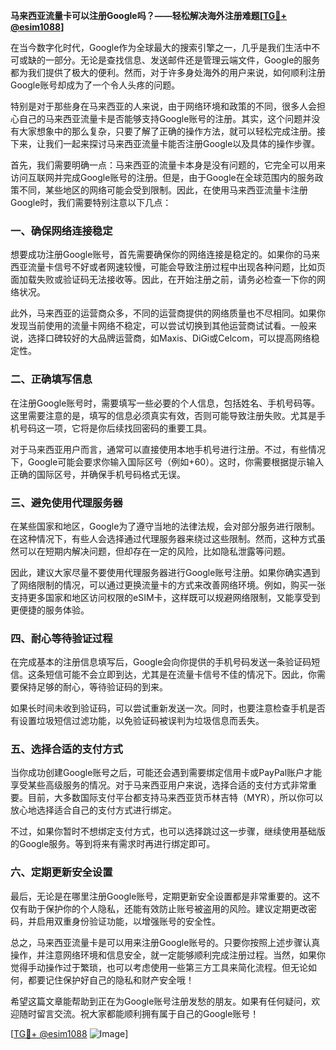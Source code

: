 **马来西亚流量卡可以注册Google吗？——轻松解决海外注册难题[[TG💪+ @esim1088](https://t.me/s/esim1088)]**

在当今数字化时代，Google作为全球最大的搜索引擎之一，几乎是我们生活中不可或缺的一部分。无论是查找信息、发送邮件还是管理云端文件，Google的服务都为我们提供了极大的便利。然而，对于许多身处海外的用户来说，如何顺利注册Google账号却成为了一个令人头疼的问题。

特别是对于那些身在马来西亚的人来说，由于网络环境和政策的不同，很多人会担心自己的马来西亚流量卡是否能够支持Google账号的注册。其实，这个问题并没有大家想象中的那么复杂，只要了解了正确的操作方法，就可以轻松完成注册。接下来，让我们一起来探讨马来西亚流量卡能否注册Google以及具体的操作步骤。

首先，我们需要明确一点：马来西亚的流量卡本身是没有问题的，它完全可以用来访问互联网并完成Google账号的注册。但是，由于Google在全球范围内的服务政策不同，某些地区的网络可能会受到限制。因此，在使用马来西亚流量卡注册Google时，我们需要特别注意以下几点：

### 一、确保网络连接稳定

想要成功注册Google账号，首先需要确保你的网络连接是稳定的。如果你的马来西亚流量卡信号不好或者网速较慢，可能会导致注册过程中出现各种问题，比如页面加载失败或验证码无法接收等。因此，在开始注册之前，请务必检查一下你的网络状况。

此外，马来西亚的运营商众多，不同的运营商提供的网络质量也不尽相同。如果你发现当前使用的流量卡网络不稳定，可以尝试切换到其他运营商试试看。一般来说，选择口碑较好的大品牌运营商，如Maxis、DiGi或Celcom，可以提高网络稳定性。

### 二、正确填写信息

在注册Google账号时，需要填写一些必要的个人信息，包括姓名、手机号码等。这里需要注意的是，填写的信息必须真实有效，否则可能导致注册失败。尤其是手机号码这一项，它将是你后续找回密码的重要工具。

对于马来西亚用户而言，通常可以直接使用本地手机号进行注册。不过，有些情况下，Google可能会要求你输入国际区号（例如+60）。这时，你需要根据提示输入正确的国际区号，并确保手机号码格式无误。

### 三、避免使用代理服务器

在某些国家和地区，Google为了遵守当地的法律法规，会对部分服务进行限制。在这种情况下，有些人会选择通过代理服务器来绕过这些限制。然而，这种方式虽然可以在短期内解决问题，但却存在一定的风险，比如隐私泄露等问题。

因此，建议大家尽量不要使用代理服务器进行Google账号注册。如果你确实遇到了网络限制的情况，可以通过更换流量卡的方式来改善网络环境。例如，购买一张支持更多国家和地区访问权限的eSIM卡，这样既可以规避网络限制，又能享受到更便捷的服务体验。

### 四、耐心等待验证过程

在完成基本的注册信息填写后，Google会向你提供的手机号码发送一条验证码短信。这条短信可能不会立即到达，尤其是在流量卡信号不佳的情况下。因此，你需要保持足够的耐心，等待验证码的到来。

如果长时间未收到验证码，可以尝试重新发送一次。同时，也要注意检查手机是否有设置垃圾短信过滤功能，以免验证码被误判为垃圾信息而丢失。

### 五、选择合适的支付方式

当你成功创建Google账号之后，可能还会遇到需要绑定信用卡或PayPal账户才能享受某些高级服务的情况。对于马来西亚用户来说，选择合适的支付方式非常重要。目前，大多数国际支付平台都支持马来西亚货币林吉特（MYR），所以你可以放心地选择适合自己的支付方式进行绑定。

不过，如果你暂时不想绑定支付方式，也可以选择跳过这一步骤，继续使用基础版的Google服务。等到将来有需求时再进行绑定即可。

### 六、定期更新安全设置

最后，无论是在哪里注册Google账号，定期更新安全设置都是非常重要的。这不仅有助于保护你的个人隐私，还能有效防止账号被盗用的风险。建议定期更改密码，并启用双重身份验证功能，以增强账号的安全性。

总之，马来西亚流量卡是可以用来注册Google账号的。只要你按照上述步骤认真操作，并注意网络环境和信息安全，就一定能够顺利完成注册过程。当然，如果你觉得手动操作过于繁琐，也可以考虑使用一些第三方工具来简化流程。但无论如何，都要记住保护好自己的隐私和财产安全哦！

希望这篇文章能帮助到正在为Google账号注册发愁的朋友。如果有任何疑问，欢迎随时留言交流。祝大家都能顺利拥有属于自己的Google账号！

[[TG💪+ @esim1088](https://t.me/s/esim1088) ![Image](https://i.postimg.cc/4NQfJmqS/Snipaste-2025-05-13-00-14-12.png)]